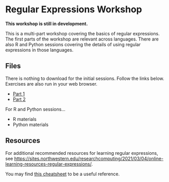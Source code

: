 # Regular Expressions Workshop

**This workshop is still in development.**

This is a multi-part workshop covering the basics of regular expressions.  The first parts of the workshop are relevant across languages.  There are also R and Python sessions covering the details of using regular expressions in those languages.

## Files

There is nothing to download for the initial sessions.  Follow the links below.  Exercises are also run in your web browser.  

* [Part 1](https://nuitrcs.github.io/regex_workshop/part1.html)
* [Part 2](https://nuitrcs.github.io/regex_workshop/part1.html)

For R and Python sessions...

* R materials
* Python materials

## Resources

For additional recommended resources for learning regular expressions, see https://sites.northwestern.edu/researchcomputing/2021/03/04/online-learning-resources-regular-expressions/.  

You may find [this cheatsheet](https://paulvanderlaken.files.wordpress.com/2017/08/davechild_regular-expressions.pdf) to be a useful reference.
